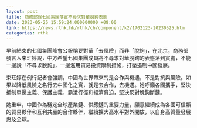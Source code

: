 ```yaml
---
layout: post
title: 商務部促七國集團落實不尋求對華脫鉤表態
date: 2023-05-25 15:59:24.000000000 +08:00
link: https://news.rthk.hk/rthk/ch/component/k2/1702123-20230525.htm
categories: rthk
---
```


早前結束的七國集團峰會公報稱要對華「去風險」而非「脫鉤」，在北京，商務部發言人束玨婷說，中方希望七國集團成員將不尋求對華脫鉤的表態落到實處，不能一邊說「不尋求脫鉤」，一邊濫用貿易投資限制措施，打壓遏制中國發展。

束玨婷在例行記者會強調，中國為世界帶來的是合作與機遇，不是對抗與風險。如果以降低風險之名行去中國化之實，就是去合作，去機遇。她呼籲各國攜手，堅決抵制單邊主義、保護主義、霸淩行徑和經濟脅迫，堅決反對脫鉤斷鏈。

她重申，中國作為穩定全球產業鏈、供應鏈的重要力量，願意繼續成為各國可信賴的貿易夥伴和互利共贏的合作夥伴，繼續擴大高水平對外開放，以自身高質量發展惠及全球。
